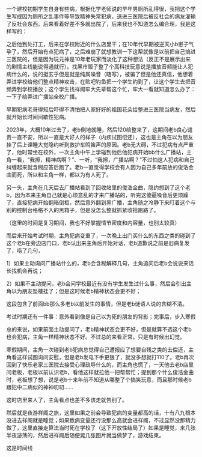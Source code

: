 一个建校初期学生自身有些病，根据化学老师说的早年男厕所乱得很，我把这个学生写成因为厕所之乱事件等导致精神失常犯病，送进三医院后被反社会的病友灌输了反社会东西。后来看着好差不多就出院了，后来我也不知道怎么编合理，我是这样写的：

之后他到处打工，后来在学校附近的什么店里干；在10年代早期被逆天小b崽子气孕了，然后开始有点犯病了，之后难崩了就想教训一下这帮就像是以前把自己搞进三医院的，但是因为玩元神是10年老玩家而淡化了这种想法（反正不是展示出来的剧情主线能说得通就行）。找黑市贩子整了个高科技玩意说是播放音频能让人犯病什么的，说的挺玄乎但是就是纯属噪音（瞎写），被骗了但是他还真信，他想着弄进学校给他们整点精神攻击，在贴吧钓鱼把一个学生钓到了，让这个学生去把音频弄到学校播放；这个学生找祥阁牢大先辈帮这个忙，牢大一看就知道怎么办了：一下子给弄进广播站全校广播。

早期犯病老哥得知后吓得不清怕把人家好好的祖国花朵给整进三医院当病友，然后就开始长时间间歇性犯病。

2023年，大概10年过去了，老b倒地就睡，然后120给整来了，这期间老b良心谴责一直不安，所以一直是大好人的样子（内疚试图偿还），这也是主角在以为朋友挂了后上课睡大觉隐约听到救护车鸣笛声的原因。老b无大碍，不过犯病有点严重了，他时常坐在校外，一次主角中午上学碰到他后他犯病开始bb什么广播站，主角一看，“我擦，精神病啊？”、一听，“我擦，广播站啊？”不过怕这人犯病和自己纠缠起来就含糊应答后跑了。老b一直觉得学校会有人因为自己多年前放的俊浩金曲而死，所以和主角一样，都以为有人死了。

另一头，主角在几天后去广播站看到了回收站里的俊浩金曲，隐约想到了这个老b，因为本来主角自己就是心烦意乱的才来广播站的，听完这傻逼噪音后更烦躁了，直接犯病开始翻箱倒柜，然后意外翻到黑广播，主角随之冷静下来盯着这个与别的控制台格格不入的黑箱子，但是没怎么整就抓紧收拾跑路了。

（这里的时间是复习期间，我也不好掌握情节密度和内容量，也别太较真）

而后来开始考试时期，主角犯病变重了，一次晚上出门买什么的东西之类的碰到了这个老b在旁边店门口，老b认出来主角后开始对话，老b道歉说之前是旧病复发了，唠了几句，

1）如果主动询问广播站什么的，老b会含糊解释几句，主角追问后老b会说说来话长找机会再说；

2）如果不主动提问，老b会问学校最近有没有学生发生过什么事，然后会引出主角以为朋友坠楼挂了；但是这时候老b精神状态会更不好；

这段包含了前面bb那么多老b以前发生的事情，但是老b谜语人说的含糊不清。

考试时期还有一件事：意外看到像是自己以为死的朋友的背影；完事后，步入寒假

总的来说，如果前面主动提问了，老b精神状态会更不好，但是就算不选这个老b也会犯病，主角一样精神状态不好。不过总的来看正常，只是有时候出幻觉。

寒假期间，主角一次碰到老b犯病总觉得自己遭报应了想要自残之类的去偿还，主角看这样试图询问安慰，但是老b发电下手更狠了，就没多想就打110了。老b再次回到了快乐老家三医院去接受心理疏导什么的，而主角也慌了，一天他去老b店里问老板，老板以前认识老b，看他这样就拉他一把帮帮忙；提到那个什么俊浩金曲时，老板想了想，说是老b十来年前不知道从哪整了个搞笑玩意，而且那时候老b跟犯中二病似的神神叨叨……

这时店里来人了，主角看点也差不多该走就告别了。

然后就是夜游祥阁之旅，这里如果之前会导致犯病的变量都高的话，十有八九根本没进去祥阁就是睡觉；如果致病变量还行没那么高就会进祥阁，不过显然没那精力做了，这里直接走算法当时死在学校了（这下开放性结局了）如果是睡觉，来几张半夜游荡的，然后进祥阁后随便晃几张图片就当做梦了，游戏结束。

这是时间线